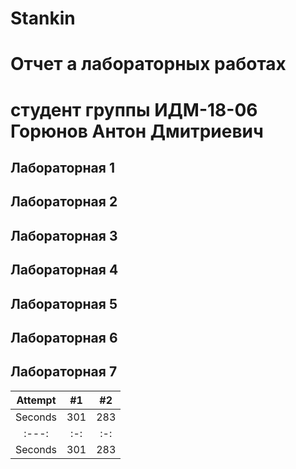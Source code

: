 # Stankin
# Отчет а лабораторных работах
# студент группы ИДМ-18-06 Горюнов Антон Дмитриевич

## Лабораторная 1

## Лабораторная 2

## Лабораторная 3

## Лабораторная 4

## Лабораторная 5

## Лабораторная 6

## Лабораторная 7



| Attempt | #1  | #2  |
| :---:   | :-: | :-: |
| Seconds | 301 | 283 |
| :---:   | :-: | :-: |
| Seconds | 301 | 283 |
